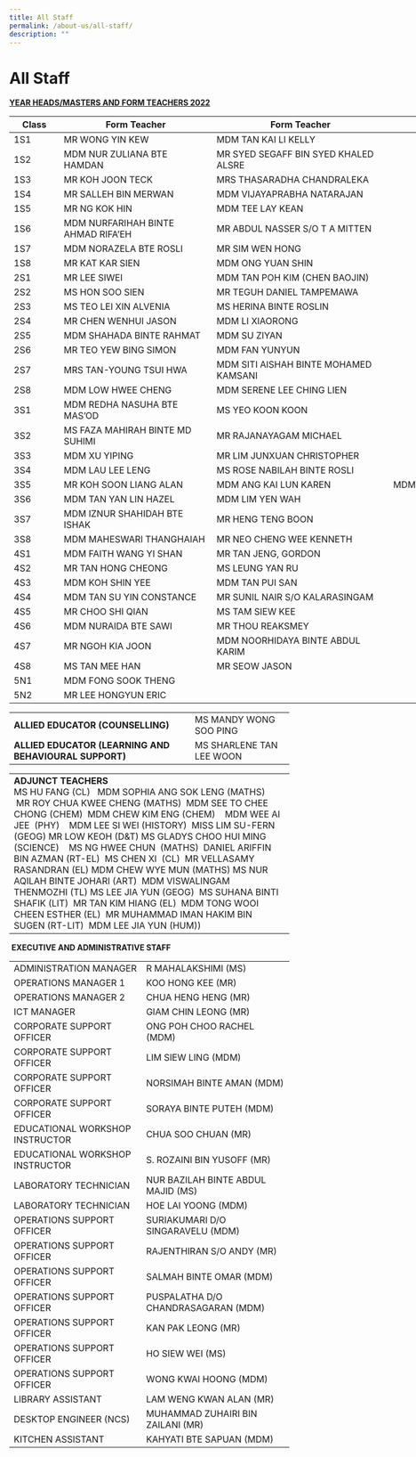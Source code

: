 ```yaml
---
title: All Staff
permalink: /about-us/all-staff/
description: ""
---
```

# All Staff

<b><u>YEAR HEADS/MASTERS AND FORM TEACHERS 2022</u></b>

<table style="undefined;table-layout: fixed; width: 1094px">
  <colgroup>
    <col style="width: 90px">
    <col style="width: 275px">
    <col style="width: 318px">
    <col style="width: 217px">
    <col style="width: 194px">
  </colgroup>
  <thead>
    <tr>
      <th>Class</th>
      <th>Form Teacher</th>
      <th>Form Teacher</th>
      <th>Form Teacher</th>
      <th>Year Heads</th>
    </tr>
  </thead>
  <tbody>
    <tr>
      <td>1S1</td>
      <td>MR WONG YIN KEW</td>
      <td>MDM TAN KAI LI KELLY</td>
      <td></td>
      <td rowspan="8">MS KEK HUI YU (GUO HUIYU)</td>
    </tr>
    <tr>
      <td>1S2</td>
      <td>MDM NUR ZULIANA BTE HAMDAN</td>
      <td>MR SYED SEGAFF BIN SYED KHALED ALSRE</td>
      <td></td>
    </tr>
    <tr>
      <td>1S3</td>
      <td>MR KOH JOON TECK</td>
      <td>MRS THASARADHA CHANDRALEKA</td>
      <td></td>
    </tr>
    <tr>
      <td>1S4</td>
      <td>MR SALLEH BIN MERWAN</td>
      <td>MDM VIJAYAPRABHA NATARAJAN</td>
      <td></td>
    </tr>
    <tr>
      <td>1S5</td>
      <td>MR NG KOK HIN</td>
      <td>MDM TEE LAY KEAN</td>
      <td></td>
    </tr>
    <tr>
      <td>1S6</td>
      <td>MDM NURFARIHAH BINTE AHMAD RIFA’EH</td>
      <td>MR ABDUL NASSER S/O T A MITTEN</td>
      <td></td>
    </tr>
    <tr>
      <td>1S7</td>
      <td>MDM NORAZELA BTE ROSLI</td>
      <td>MR SIM WEN HONG</td>
      <td></td>
    </tr>
    <tr>
      <td>1S8</td>
      <td>MR KAT KAR SIEN</td>
      <td>MDM ONG YUAN SHIN</td>
      <td></td>
    </tr>
    <tr>
      <td>2S1</td>
      <td>MR LEE SIWEI</td>
      <td>MDM TAN POH KIM (CHEN BAOJIN)</td>
      <td></td>
      <td rowspan="8"><br>
      <br>
      MS NG POH KEOW</td>
    </tr>
    <tr>
      <td>2S2</td>
      <td>MS HON SOO SIEN</td>
      <td>MR TEGUH DANIEL TAMPEMAWA</td>
      <td></td>
    </tr>
    <tr>
      <td>2S3</td>
      <td>MS TEO LEI XIN ALVENIA</td>
      <td>MS HERINA BINTE ROSLIN</td>
      <td></td>
    </tr>
    <tr>
      <td>2S4</td>
      <td>MR CHEN WENHUI JASON</td>
      <td>MDM LI XIAORONG</td>
      <td></td>
    </tr>
    <tr>
      <td>2S5</td>
      <td>MDM SHAHADA BINTE RAHMAT</td>
      <td>MDM SU ZIYAN</td>
      <td></td>
    </tr>
    <tr>
      <td>2S6</td>
      <td>MR TEO YEW BING SIMON</td>
      <td>MDM FAN YUNYUN</td>
      <td></td>
    </tr>
    <tr>
      <td>2S7</td>
      <td>MRS TAN-YOUNG TSUI HWA</td>
      <td>MDM SITI AISHAH BINTE MOHAMED KAMSANI</td>
      <td></td>
    </tr>
    <tr>
      <td>2S8</td>
      <td>MDM LOW HWEE CHENG</td>
      <td>MDM SERENE LEE CHING LIEN</td>
      <td></td>
    </tr>
    <tr>
      <td>3S1</td>
      <td>MDM REDHA NASUHA BTE MAS’OD</td>
      <td>MS YEO KOON KOON</td>
      <td></td>
      <td rowspan="8">MR TAN HAN CHONG TIMOTHY</td>
    </tr>
    <tr>
      <td>3S2</td>
      <td>MS FAZA MAHIRAH BINTE MD SUHIMI</td>
      <td>MR RAJANAYAGAM MICHAEL</td>
      <td></td>
    </tr>
    <tr>
      <td>3S3</td>
      <td>MDM XU YIPING</td>
      <td>MR LIM JUNXUAN CHRISTOPHER</td>
      <td></td>
    </tr>
    <tr>
      <td>3S4</td>
      <td>MDM LAU LEE LENG</td>
      <td>MS ROSE NABILAH BINTE ROSLI</td>
      <td></td>
    </tr>
    <tr>
      <td>3S5</td>
      <td>MR KOH SOON LIANG ALAN</td>
      <td>MDM ANG KAI LUN KAREN</td>
      <td>MDM WONG YOKE UNG</td>
    </tr>
    <tr>
      <td>3S6</td>
      <td>MDM TAN YAN LIN HAZEL</td>
      <td>MDM LIM YEN WAH</td>
      <td></td>
    </tr>
    <tr>
      <td>3S7</td>
      <td>MDM IZNUR SHAHIDAH BTE ISHAK</td>
      <td>MR HENG TENG BOON</td>
      <td></td>
    </tr>
    <tr>
      <td>3S8</td>
      <td>MDM MAHESWARI THANGHAIAH</td>
      <td>MR NEO CHENG WEE KENNETH</td>
      <td></td>
    </tr>
    <tr>
      <td>4S1</td>
      <td>MDM FAITH WANG YI SHAN</td>
      <td>MR TAN JENG, GORDON</td>
      <td></td>
      <td rowspan="8">MR MUHAMMAD IRFAN HUSSEIN BIN ABDUL KAFFUR<br></td>
    </tr>
    <tr>
      <td>4S2</td>
      <td>MR TAN HONG CHEONG</td>
      <td>MS LEUNG YAN RU</td>
      <td></td>
    </tr>
    <tr>
      <td>4S3</td>
      <td>MDM KOH SHIN YEE</td>
      <td>MDM TAN PUI SAN</td>
      <td></td>
    </tr>
    <tr>
      <td>4S4</td>
      <td>MDM TAN SU YIN CONSTANCE</td>
      <td>MR SUNIL NAIR S/O KALARASINGAM</td>
      <td></td>
    </tr>
    <tr>
      <td>4S5</td>
      <td>MR CHOO SHI QIAN</td>
      <td>MS TAM SIEW KEE</td>
      <td></td>
    </tr>
    <tr>
      <td>4S6</td>
      <td>MDM NURAIDA BTE SAWI</td>
      <td>MR THOU REAKSMEY</td>
      <td></td>
    </tr>
    <tr>
      <td>4S7</td>
      <td>MR NGOH KIA JOON</td>
      <td>MDM NOORHIDAYA BINTE ABDUL KARIM</td>
      <td></td>
    </tr>
    <tr>
      <td>4S8</td>
      <td>MS TAN MEE HAN</td>
      <td>MR SEOW JASON</td>
      <td></td>
    </tr>
    <tr>
      <td>5N1</td>
      <td>MDM FONG SOOK THENG</td>
      <td></td>
      <td></td>
      <td rowspan="2">MS TAN ANNIE</td>
    </tr>
    <tr>
      <td>5N2</td>
      <td>MR LEE HONGYUN ERIC</td>
      <td></td>
      <td></td>
    </tr>
  </tbody>
</table>


|                                                    |                          |
|----------------------------------------------------|--------------------------|
| **ALLIED EDUCATOR (COUNSELLING)**                      | MS MANDY WONG SOO PING   |
| **ALLIED EDUCATOR (LEARNING AND BEHAVIOURAL SUPPORT)** | MS SHARLENE TAN LEE WOON |


|   |
|---|
|  **ADJUNCT TEACHERS** <br>MS HU FANG (CL)   MDM SOPHIA ANG SOK LENG (MATHS)   MR ROY CHUA KWEE CHENG (MATHS)  MDM SEE TO CHEE CHONG (CHEM)  MDM CHEW KIM ENG (CHEM)    MDM WEE AI JEE  (PHY)    MDM LEE SI WEI (HISTORY)  MISS LIM SU-FERN (GEOG) MR LOW KEOH (D&T) MS GLADYS CHOO HUI MING (SCIENCE)    MS NG HWEE CHUN  (MATHS)  DANIEL ARIFFIN BIN AZMAN (RT-EL)  MS CHEN XI  (CL)  MR VELLASAMY RASANDRAN (EL) MDM CHEW WYE MUN (MATHS) MS NUR AQILAH BINTE JOHARI (ART)  MDM VISWALINGAM THENMOZHI (TL) MS LEE JIA YUN (GEOG)  MS SUHANA BINTI SHAFIK (LIT)  MR TAN KIM HIANG (EL)  MDM TONG WOOI CHEEN ESTHER (EL)  MR MUHAMMAD IMAN HAKIM BIN SUGEN (RT-LIT)  MDM LEE JIA YUN (HUM)) |


 **EXECUTIVE AND ADMINISTRATIVE STAFF**
 
|  |  |
|---|---|
| ADMINISTRATION MANAGER | R MAHALAKSHIMI (MS) |
| OPERATIONS MANAGER 1 | KOO HONG KEE (MR) |
| OPERATIONS MANAGER 2 | CHUA HENG HENG (MR) |
|  ICT MANAGER | GIAM CHIN LEONG (MR) |
| CORPORATE SUPPORT OFFICER | ONG POH CHOO RACHEL (MDM) |
| CORPORATE SUPPORT OFFICER | LIM SIEW LING (MDM) |
| CORPORATE SUPPORT OFFICER | NORSIMAH BINTE AMAN (MDM) |
| CORPORATE SUPPORT OFFICER | SORAYA BINTE PUTEH (MDM) |
| EDUCATIONAL WORKSHOP INSTRUCTOR | CHUA SOO CHUAN (MR) |
| EDUCATIONAL WORKSHOP INSTRUCTOR | S. ROZAINI BIN YUSOFF (MR) |
| LABORATORY TECHNICIAN | NUR BAZILAH BINTE ABDUL MAJID (MS) |
| LABORATORY TECHNICIAN | HOE LAI YOONG (MDM) |
| OPERATIONS SUPPORT OFFICER | SURIAKUMARI D/O SINGARAVELU (MDM) |
| OPERATIONS SUPPORT OFFICER | RAJENTHIRAN S/O ANDY (MR) |
| OPERATIONS SUPPORT OFFICER | SALMAH BINTE OMAR (MDM) |
| OPERATIONS SUPPORT OFFICER | PUSPALATHA D/O CHANDRASAGARAN (MDM) |
| OPERATIONS SUPPORT OFFICER | KAN PAK LEONG (MR) |
| OPERATIONS SUPPORT OFFICER | HO SIEW WEI (MS) |
| OPERATIONS SUPPORT OFFICER | WONG KWAI HOONG (MDM) |
| LIBRARY ASSISTANT | LAM WENG KWAN ALAN (MR) |
| DESKTOP ENGINEER (NCS) | MUHAMMAD ZUHAIRI BIN ZAILANI (MR) |
| KITCHEN ASSISTANT | KAHYATI BTE SAPUAN (MDM) |